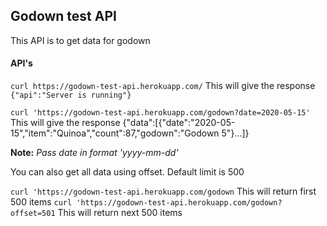 ## Godown test API
This API is to get data for godown

#### API's
`curl https://godown-test-api.herokuapp.com/`
This will give the response
`{"api":"Server is running"}`

`curl 'https://godown-test-api.herokuapp.com/godown?date=2020-05-15'`
This will give the response
{"data":[{"date":"2020-05-15","item":"Quinoa","count":87,"godown":"Godown 5"}...]}


**Note:** _Pass date in format 'yyyy-mm-dd'_

You can also get all data using offset. Default limit is 500

`curl 'https://godown-test-api.herokuapp.com/godown`
This will return first 500 items
`curl 'https://godown-test-api.herokuapp.com/godown?offset=501`
This will return next 500 items

